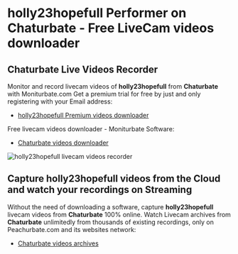 # holly23hopefull Performer on Chaturbate - Free LiveCam videos downloader

## Chaturbate Live Videos Recorder

Monitor and record livecam videos of **holly23hopefull** from **Chaturbate** with Moniturbate.com
Get a premium trial for free by just and only registering with your Email address:
* [holly23hopefull Premium videos downloader](https://moniturbate.com/request-demo-licence-key.html)

Free livecam videos downloader - Moniturbate Software:
* [Chaturbate videos downloader](https://moniturbate.com/moniturbate-download-software.html)

![holly23hopefull livecam videos recorder](https://peachurnet.com/templates/moniturbate-software.png)


## Capture holly23hopefull videos from the Cloud and watch your recordings on Streaming

Without the need of downloading a software, capture **holly23hopefull** livecam videos from **Chaturbate** 100% online.
Watch Livecam archives from **Chaturbate** unlimitedly from thousands of existing recordings, only on Peachurbate.com and its websites network:
* [Chaturbate videos archives](https://peachurnet.com/)